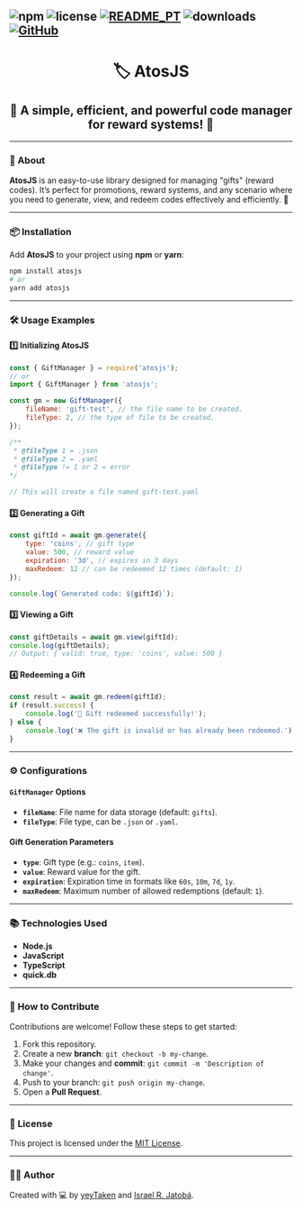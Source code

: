 ![npm](https://img.shields.io/npm/v/atosjs) ![license](https://img.shields.io/github/license/yeyTaken/atosjs) [![README_PT](https://img.shields.io/badge/README-PT--BR-blue?logo=github&style=flat-square)](https://github.com/yeyTaken/atosjs/blob/master/README_PT.md) ![downloads](https://img.shields.io/npm/dt/atosjs) [![GitHub](https://img.shields.io/badge/GitHub-yeyTaken%2Fatosjs-181717?logo=github)](https://github.com/yeyTaken/atosjs)
---

<h1 align="center">🏷️ AtosJS</h1>  
<h2 align="center">🎁 A simple, efficient, and powerful code manager for reward systems! 🎯</h2>

---

### 📖 About  

**AtosJS** is an easy-to-use library designed for managing "gifts" (reward codes). It’s perfect for promotions, reward systems, and any scenario where you need to generate, view, and redeem codes effectively and efficiently. 🚀  

---

### 📦 Installation  

Add **AtosJS** to your project using **npm** or **yarn**:  

```bash
npm install atosjs
# or
yarn add atosjs
```

---

### 🛠️ Usage Examples  

#### 1️⃣ Initializing AtosJS  

```js
const { GiftManager } = require('atosjs');
// or
import { GiftManager } from 'atosjs';

const gm = new GiftManager({
    fileName: 'gift-test', // the file name to be created.
    fileType: 2, // the type of file to be created.
});

/** 
 * @fileType 1 = .json
 * @fileType 2 = .yaml
 * @fileType != 1 or 2 = error
*/

// This will create a file named gift-test.yaml
```

#### 2️⃣ Generating a Gift  

```js
const giftId = await gm.generate({
    type: 'coins', // gift type
    value: 500, // reward value
    expiration: '3d', // expires in 3 days
    maxRedeem: 12 // can be redeemed 12 times (default: 1)
});

console.log(`Generated code: ${giftId}`);
```

#### 3️⃣ Viewing a Gift  

```js
const giftDetails = await gm.view(giftId);
console.log(giftDetails);
// Output: { valid: true, type: 'coins', value: 500 }
```

#### 4️⃣ Redeeming a Gift  

```js
const result = await gm.redeem(giftId);
if (result.success) {
    console.log('🎉 Gift redeemed successfully!');
} else {
    console.log('❌ The gift is invalid or has already been redeemed.');
}
```

---

### ⚙️ Configurations  

#### `GiftManager` Options  

- **`fileName`**: File name for data storage (default: `gifts`).
- **`fileType`**: File type, can be `.json` or `.yaml`.

#### Gift Generation Parameters  

- **`type`**: Gift type (e.g.: `coins`, `item`).
- **`value`**: Reward value for the gift.
- **`expiration`**: Expiration time in formats like `60s`, `10m`, `7d`, `1y`.
- **`maxRedeem`**: Maximum number of allowed redemptions (default: `1`).

---

### 📚 Technologies Used  

- **Node.js**  
- **JavaScript**  
- **TypeScript**  
- **quick.db**  

---

### 🤝 How to Contribute  

Contributions are welcome! Follow these steps to get started:  

1. Fork this repository.  
2. Create a new **branch**: `git checkout -b my-change`.  
3. Make your changes and **commit**: `git commit -m 'Description of change'`.  
4. Push to your branch: `git push origin my-change`.  
5. Open a **Pull Request**.

---

### 📄 License  

This project is licensed under the [MIT License](LICENSE).  

---

### 👨‍💻 Author  

Created with 💻 by [yeyTaken](https://github.com/yeyTaken) and [Israel R. Jatobá](https://github.com/).